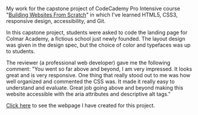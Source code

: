 My work for the capstone project of CodeCademy Pro Intensive course "[Building Websites From Scratch](https://www.codecademy.com/pro/intensive/build-websites-from-scratch)" in which I've learned HTML5, CSS3, responsive design, accessibility, and Git. 

In this capstone project, students were asked to code the landing page for Colmar Academy, a fictious school just newly founded. The layout design was given in the design spec, but the choice of color and typefaces was up to students. 

The reviewer (a professional web developer) gave me the following comment: "You went so far above and beyond, I am very impressed. It looks great and is very responsive. One thing that really stood out to me was how well organized and commented the CSS was. It made it really easy to understand and evaluate. Great job going above and beyond making this website accessible with the aria attributes and descriptive alt tags."

[Click here](https://masakudamatsu.github.io/colmar_academy/) to see the webpage I have created for this project.

